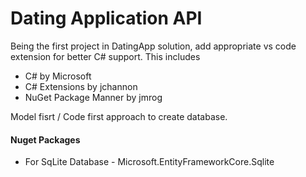 # Dating Application API

Being the first project in DatingApp solution, add appropriate vs code extension for better C# support. This includes
* C# by Microsoft
* C# Extensions by jchannon
* NuGet Package Manner by jmrog


Model fisrt / Code first approach to create database.

#### Nuget Packages
* For SqLite Database - Microsoft.EntityFrameworkCore.Sqlite